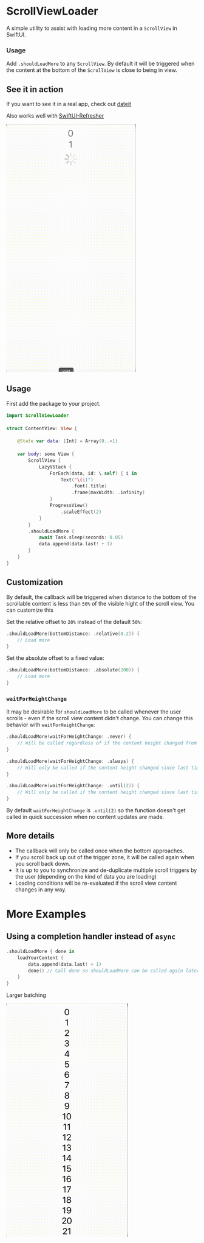 # ScrollViewLoader

A simple utility to assist with loading more content in a `ScrollView` in SwiftUI.

### Usage 

Add `.shouldLoadMore` to any `ScrollView`. By default it will be triggered when the content at the bottom of the `ScrollView` is close to being in view. 


## See it in action
If you want to see it in a real app, check out [dateit](https://apps.apple.com/us/app/dateit/id1610780514)

Also works well with [SwiftUI-Refresher](https://github.com/gh123man/SwiftUI-Refresher)

![Navigation](/images/2.gif)


## Usage 
First add the package to your project. 

```swift
import ScrollViewLoader

struct ContentView: View {
    
    @State var data: [Int] = Array(0..<1)
    
    var body: some View {
        ScrollView {
            LazyVStack {
                ForEach(data, id: \.self) { i in
                    Text("\(i)")
                        .font(.title)
                        .frame(maxWidth: .infinity)
                }
                ProgressView()
                    .scaleEffect(2)
            }
        }
        .shouldLoadMore {
            await Task.sleep(seconds: 0.05)
            data.append(data.last! + 1)
        }
    }
}
```

## Customization

By default, the callback will be triggered when distance to the bottom of the scrollable content is less than `50%` of the visible hight of the scroll view. You can customize this

Set the relative offset to `20%` instead of the default `50%`:
```swift 
.shouldLoadMore(bottomDistance: .relative(0.2)) { 
    // Load more
}
```

Set the absolute offset to a fixed value:
```swift 
.shouldLoadMore(bottomDistance: .absolute(200)) { 
    // Load more
}
```

### `waitForHeightChange`

It may be desirable for `shouldLoadMore` to be called whenever the user scrolls - even if the scroll view content didn't change. You can change this behavior with `waitForHeightChange`: 
```swift 
.shouldLoadMore(waitForHeightChange: .never) { 
    // Will be called regardless of if the content height changed from a previous update
}
```

```swift 
.shouldLoadMore(waitForHeightChange: .always) { 
    // Will only be called if the content height changed since last time
}
```

```swift 
.shouldLoadMore(waitForHeightChange: .until(2)) { 
    // Will only be called if the content height changed since last time or after 2 seconds of no change
}
```
By default `waitForHeightChange` is `.until(2)` so the function doesn't get called in quick succession when no content updates are made. 

## More details

- The callback will only be called once when the bottom approaches. 
- If you scroll back up out of the trigger zone, it will be called again when you scroll back down. 
- It is up to you to synchronize and de-duplicate multiple scroll triggers by the user (depending on the kind of data you are loading)
- Loading conditions will be re-evaluated if the scroll view content changes in any way. 

# More Examples

## Using a completion handler instead of `async`

```swift
.shouldLoadMore { done in
    loadYourContent {
        data.append(data.last! + 1)
        done() // Call done so shouldLoadMore can be called again later
    }
}
```

Larger batching 

![Navigation](/images/1.gif)
